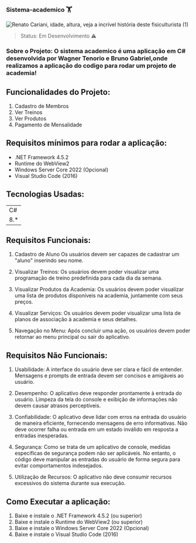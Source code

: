 ### Sistema-academico 🏋
![Renato Cariani, idade, altura, veja a incrível história deste fisiculturista (1)](https://github.com/WagnerNascimentu/Sistema-academico/assets/107221721/b22d6fe9-c4fc-436f-a30b-f5811515a2c7)


> Status: Em Desenvolvimento ⚠️

### Sobre o Projeto: O sistema academico é uma aplicação em C# desenvolvida por Wagner Tenorio e Bruno Gabriel,onde realizamos a aplicação do codigo para rodar um projeto de academia!

## Funcionalidades do Projeto:
1) Cadastro de Membros
2) Ver Treinos
3) Ver Produtos
4) Pagamento de Mensalidade

## Requisitos mínimos para rodar a aplicação:

+ .NET Framework 4.5.2
+ Runtime do WebView2
+ Windows Server Core 2022 (Opcional)
+ Visual Studio Code (2016)

## Tecnologias Usadas:
<table>
  <tr>
   <td>C#</td>
  </tr>
  <tr>
  <td>8.*</td>
  </tr>
</table>

## Requisitos Funcionais:

1. Cadastro de Aluno
Os usuários devem ser capazes de cadastrar um "aluno" inserindo seu nome.

2. Visualizar Treinos:
Os usuários devem poder visualizar uma programação de treino predefinida para cada dia da semana.

3. Visualizar Produtos da Academia:
Os usuários devem poder visualizar uma lista de produtos disponíveis na academia, juntamente com seus preços.

4. Visualizar Serviços:
Os usuários devem poder visualizar uma lista de planos de associação à academia e seus detalhes.

5. Navegação no Menu:
Após concluir uma ação, os usuários devem poder retornar ao menu principal ou sair do aplicativo.

## Requisitos Não Funcionais:

1. Usabilidade:
A interface do usuário deve ser clara e fácil de entender.
Mensagens e prompts de entrada devem ser concisos e amigáveis ao usuário.
 
 2. Desempenho:
O aplicativo deve responder prontamente à entrada do usuário.
Limpeza da tela do console e exibição de informações não devem causar atrasos perceptíveis.

3. Confiabilidade:
O aplicativo deve lidar com erros na entrada do usuário de maneira eficiente, fornecendo mensagens de erro informativas.
Não deve ocorrer falha ou entrada em um estado inválido em resposta a entradas inesperadas.

4. Segurança:
Como se trata de um aplicativo de console, medidas específicas de segurança podem não ser aplicáveis. No entanto, o código deve manipular as entradas do usuário de forma segura para evitar comportamentos indesejados.

5. Utilização de Recursos:
O aplicativo não deve consumir recursos excessivos do sistema durante sua execução.


## Como Executar a aplicação:
1) Baixe e instale o .NET Framework 4.5.2 (ou superior)
2) Baixe e instale o Runtime do WebView2 (ou superior)
3) Baixe e instale o Windows Server Core 2022 (Opcional)
4) Baixe e instale o Visual Studio Code (2016)



  
